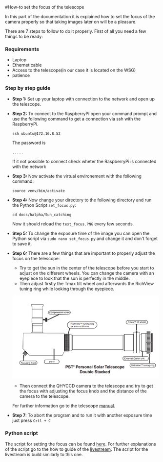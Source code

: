 #How-to set the focus of the telescope

In this part of the documentation it is explained how to set the focus of the camera properly so that taking images later on will be a pleasure.

There are 7 steps to follow to do it properly. First of all you need a few things to be ready:

### Requirements
- Laptop
- Ethernet cable
- Access to the telescope(in our case it is located on the WSG)
- patience

### Step by step guide
- **Step 1:** Set up your laptop with connection to the network and open up the telescope.
- **Step 2:** To connect to the RaspberryPi open your command prompt and use the following command to get a connection via ssh with the RaspberryPi.

    ```
    ssh ubuntu@172.16.8.52
    ```

    The password is 

    ```
    .....
    ```

    If it not possible to connect check wheter the RaspberryPi is connected with the network

- **Step 3:** Now activate the virtual environement with the following command:
    ```
    source venv/bin/activate
    ``` 

- **Step 4:** Now change your directory to the following directory and run the Python Script `set_focus.py`:

    ```
    cd docs/halpha/Sun_catching
    ```
    Now it should reload the `test_focus.PNG` every few seconds.

- **Step 5:** To change the exposure time of the image you can open the Python script via `sudo nano set_focus.py` and change it and don't forget to save it.

- **Step 6:** There are a few things that are important to properly adjust the focus on the telescope:

    - Try to get the sun in the center of the telescope before you start to adjust on the different wheels. You can change the camera with an eyepiece to look that the sun is perfectly in the middle.
    - Then adjust firstly the Tmax tilt wheel and afterwards the RichView tuning ring while looking through the eyepiece. 

    ![PST](https://raw.githubusercontent.com/pmodwrc/halpha/main/docs/images/solar_tele.PNG)

    - Then connect the QHYCCD camera to the telescope and try to get the focus with adjusting the focus knob and the distance of the camera to the telescope.

    For further information go to the telescope [manual](https://www.telescope.com/assets/product_files/instructions/14-2686-40_PST_20211008.pdf).

- **Step 7**: To abort the program and to run it with another exposure time just press `Crtl + C`


### Python script
The script for setting the focus can be found [here](https://github.com/pmodwrc/halpha/blob/main/sun_catching/set_focus.py). For further explanations of the script go to the how to guide of the [livestream](https://pmodwrc.github.io/halpha/how-to-guides/how-to-guide-livestream/). The script for the livestream is build similarly to this one.



